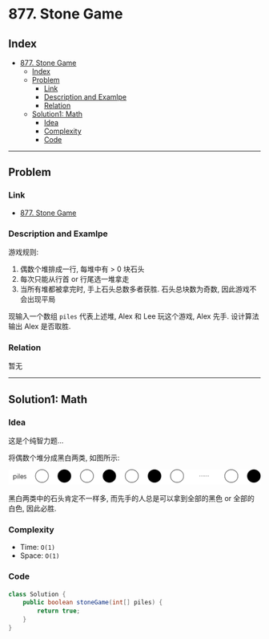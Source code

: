 # 877. Stone Game

## Index

- [877. Stone Game](#877-stone-game)
  - [Index](#index)
  - [Problem](#problem)
    - [Link](#link)
    - [Description and Examlpe](#description-and-examlpe)
    - [Relation](#relation)
  - [Solution1: Math](#solution1-math)
    - [Idea](#idea)
    - [Complexity](#complexity)
    - [Code](#code)

----

## Problem

### Link

- [877. Stone Game][1]

### Description and Examlpe

游戏规则:

1. 偶数个堆排成一行, 每堆中有 > 0 块石头
2. 每次只能从行首 or 行尾选一堆拿走
3. 当所有堆都被拿完时, 手上石头总数多者获胜. 石头总块数为奇数, 因此游戏不会出现平局

现输入一个数组 `piles` 代表上述堆, Alex 和 Lee 玩这个游戏, Alex 先手. 设计算法输出 Alex 是否取胜.

### Relation

暂无

----

## Solution1: Math

### Idea

这是个纯智力题...

将偶数个堆分成黑白两类, 如图所示:

![877.figure1.png][2]

黑白两类中的石头肯定不一样多, 而先手的人总是可以拿到全部的黑色 or 全部的白色, 因此必胜.

### Complexity

- Time: `O(1)`
- Space: `O(1)`

### Code

```java
class Solution {
    public boolean stoneGame(int[] piles) {
        return true;
    }
}
```

[1]: https://leetcode.com/problems/stone-game/
[2]: ./images/877.figure1.png
